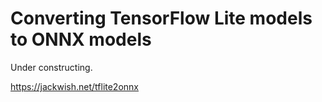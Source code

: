 Converting TensorFlow Lite models to ONNX models
================================================

Under constructing.

https://jackwish.net/tflite2onnx
